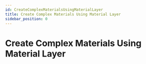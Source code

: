 ```yaml
---
id: CreateComplexMaterialsUsingMaterialLayer
title: Create Complex Materials Using Material Layer
sidebar_position: 0
---
```


# Create Complex Materials Using Material Layer




